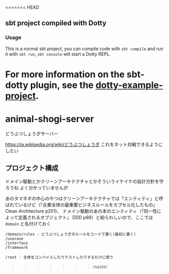 <<<<<<< HEAD
## sbt project compiled with Dotty

### Usage

This is a normal sbt project, you can compile code with `sbt compile` and run it
with `sbt run`, `sbt console` will start a Dotty REPL.

For more information on the sbt-dotty plugin, see the
[dotty-example-project](https://github.com/lampepfl/dotty-example-project/blob/master/README.md).
=======
# animal-shogi-server

どうぶつしょうぎサーバー

https://ja.wikipedia.org/wiki/どうぶつしょうぎ
これをネット対戦できるようにしたい

## プロジェクト構成

ドメイン駆動とかクリーンアーキテクチャとかそういうイケイケの設計方針を守ろうね
よく分かっていませんが

あのタマネギの中心のやつはクリーンアーキテクチャでは「エンティティ」と呼ばれているけど（「企業全体の最重要ビジネスルールをカプセル化したもの」 Clean Architecture p201)、
ドメイン駆動のあの本のエンティティ（「同一性によって定義されるオブジェクト」 DDD p89）と紛らわしいので、ここでは `domain` と名付けておく

```
/domain/rules - どうぶつしょうぎのルールをコードで書く(最初に書く)
/usecase
/interface
/framework

/root - 全体をコンパイルしたりテストしたりするだけに使う
```
>>>>>>> master
